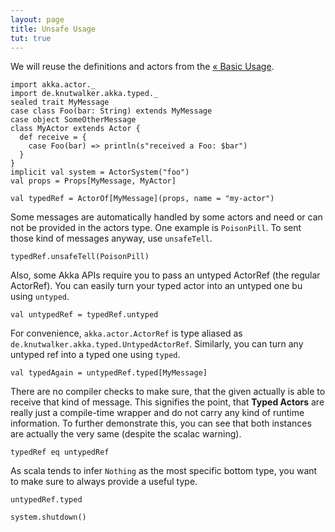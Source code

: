```yaml
---
layout: page
title: Unsafe Usage
tut: true
---
```


We will reuse the definitions and actors from the [&laquo; Basic Usage](index.html).

```tut:invisible
import akka.actor._
import de.knutwalker.akka.typed._
sealed trait MyMessage
case class Foo(bar: String) extends MyMessage
case object SomeOtherMessage
class MyActor extends Actor {
  def receive = {
    case Foo(bar) => println(s"received a Foo: $bar")
  }
}
implicit val system = ActorSystem("foo")
val props = Props[MyMessage, MyActor]
```

```tut
val typedRef = ActorOf[MyMessage](props, name = "my-actor")
```

Some messages are automatically handled by some actors and need or can not be provided in the actors type.
One example is `PoisonPill`. To sent those kind of messages anyway, use `unsafeTell`.

```tut
typedRef.unsafeTell(PoisonPill)
```

Also, some Akka APIs require you to pass an untyped ActorRef (the regular ActorRef).
You can easily turn your typed actor into an untyped one bu using `untyped`.

```tut
val untypedRef = typedRef.untyped
```

For convenience, `akka.actor.ActorRef` is type aliased as `de.knutwalker.akka.typed.UntypedActorRef`.
Similarly, you can turn any untyped ref into a typed one using `typed`.

```tut
val typedAgain = untypedRef.typed[MyMessage]
```

There are no compiler checks to make sure, that the given actually is able to receive that kind of message.
This signifies the point, that **Typed Actors** are really just a compile-time wrapper and do not carry any kind of runtime information.
To further demonstrate this, you can see that both instances are actually the very same (despite the scalac warning).

```tut
typedRef eq untypedRef
```

As scala tends to infer `Nothing` as the most specific bottom type, you want to make sure to always provide a useful type.

```tut
untypedRef.typed
```


```tut:invisible
system.shutdown()
```
